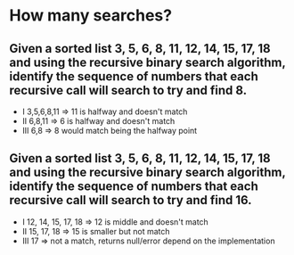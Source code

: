 # How many searches?

## Given a sorted list 3, 5, 6, 8, 11, 12, 14, 15, 17, 18 and using the recursive binary search algorithm, identify the sequence of numbers that each recursive call will search to try and find 8.

- I 3,5,6,8,11 => 11 is halfway and doesn't match
- II 6,8,11 => 6 is halfway and doesn't match
- III 6,8 => 8 would match being the halfway point

## Given a sorted list 3, 5, 6, 8, 11, 12, 14, 15, 17, 18 and using the recursive binary search algorithm, identify the sequence of numbers that each recursive call will search to try and find 16.

- I 12, 14, 15, 17, 18 => 12 is middle and doesn't match
- II 15, 17, 18 => 15 is smaller but not match
- III 17 => not a match, returns null/error depend on the implementation
